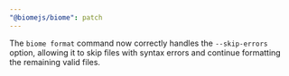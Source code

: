 ```yaml
---
"@biomejs/biome": patch
---
```


The `biome format` command now correctly handles the `--skip-errors` option, allowing it to skip files with syntax errors and continue formatting the remaining valid files.

